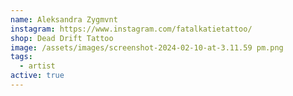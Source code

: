 ```yaml
---
name: Aleksandra Zygmvnt
instagram: https://www.instagram.com/fatalkatietattoo/
shop: Dead Drift Tattoo
image: /assets/images/screenshot-2024-02-10-at-3.11.59 pm.png
tags:
  - artist
active: true
---
```

